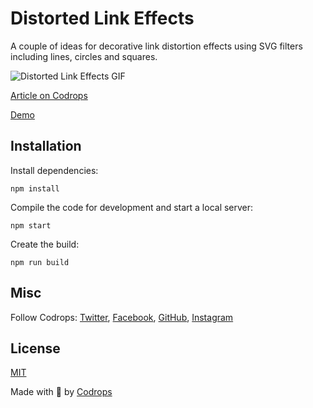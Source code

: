# Distorted Link Effects

A couple of ideas for decorative link distortion effects using SVG filters including lines, circles and squares. 

![Distorted Link Effects GIF](https://tympanus.net/codrops/wp-content/uploads/2020/03/linkline.2020-03-04-11_11_21.gif)

[Article on Codrops](https://tympanus.net/codrops/?p=48230)

[Demo](http://tympanus.net/Development/DistortedLinkEffects/)



## Installation

Install dependencies:

```
npm install
```

Compile the code for development and start a local server:

```
npm start
```

Create the build:

```
npm run build
```

## Misc

Follow Codrops: [Twitter](http://www.twitter.com/codrops), [Facebook](http://www.facebook.com/codrops), [GitHub](https://github.com/codrops), [Instagram](https://www.instagram.com/codropsss/)

## License
[MIT](LICENSE)

Made with :blue_heart: by [Codrops](http://www.codrops.com)





